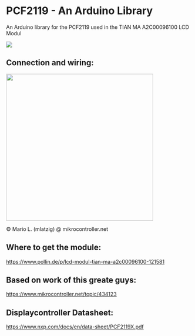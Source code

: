 # PCF2119 - An Arduino Library
 An Arduino library for the PCF2119 used in the TIAN MA A2C00096100 LCD Modul

<img src="https://raw.github.com/cimba007/PCF2119/master/1615643705682.jpg" />

## Connection and wiring:
<img src="https://raw.github.com/cimba007/PCF2119/master/TestLCD_A2C00096100.png" width="400" />

©  Mario L. (mlatzig) @ mikrocontroller.net

## Where to get the module:
https://www.pollin.de/p/lcd-modul-tian-ma-a2c00096100-121581

## Based on work of this greate guys:
https://www.mikrocontroller.net/topic/434123

## Displaycontroller Datasheet:
https://www.nxp.com/docs/en/data-sheet/PCF2119X.pdf

